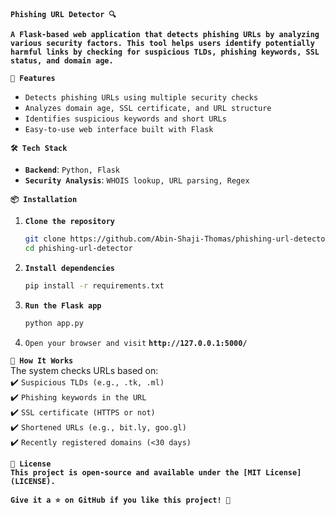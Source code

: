 
**`Phishing URL Detector 🔍`**  

**`A Flask-based web application that detects phishing URLs by analyzing various security factors. This tool helps users identify potentially harmful links by checking for suspicious TLDs, phishing keywords, SSL status, and domain age.`**  

 **`🚀 Features`**  
- `Detects phishing URLs using multiple security checks`  
- `Analyzes domain age, SSL certificate, and URL structure`  
- `Identifies suspicious keywords and short URLs`  
- `Easy-to-use web interface built with Flask`  

 **`🛠 Tech Stack`**  
- **`Backend`**: `Python, Flask`  
- **`Security Analysis`**: `WHOIS lookup, URL parsing, Regex`  

 **`📦 Installation`**  
1. **`Clone the repository`**  
   ```bash
   git clone https://github.com/Abin-Shaji-Thomas/phishing-url-detector.git
   cd phishing-url-detector
   ```
2. **`Install dependencies`**  
   ```bash
   pip install -r requirements.txt
   ```
3. **`Run the Flask app`**  
   ```bash
   python app.py
   ```
4. `Open your browser and visit` **`http://127.0.0.1:5000/`**  

 **`📝 How It Works`**  
The system checks URLs based on:  
✔️ `Suspicious TLDs (e.g., .tk, .ml)`  
✔️ `Phishing keywords in the URL`  
✔️ `SSL certificate (HTTPS or not)`  
✔️ `Shortened URLs (e.g., bit.ly, goo.gl)`  
✔️ `Recently registered domains (<30 days)`  
  
 **`📜 License`**  
**`This project is open-source and available under the [MIT License](LICENSE).`**  

**`Give it a ⭐ on GitHub if you like this project! 🚀`**  
```
